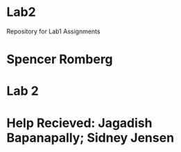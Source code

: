 # Lab2
Repository for Lab1 Assignments
# Spencer Romberg
# Lab 2
# Help Recieved: Jagadish Bapanapally; Sidney Jensen
